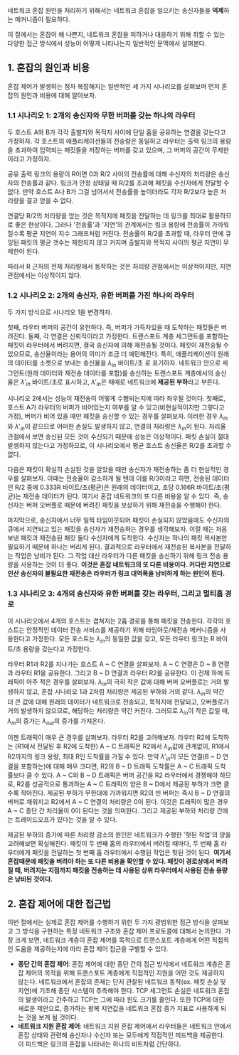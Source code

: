네트워크 혼잡 원인을 처리하기 위해서는 네트워크 혼잡을 일으키는 송신자들을 **억제**하는 메커니즘이 필요하다.

이 절에서는 혼잡이 왜 나쁜지, 네트워크 혼잡을 피하거나 대응하기 위해 취할 수 있는 다양한 접근 방식에서 성능이 어떻게 나타나는지 일반적인 문맥에서 살펴본다. 

## 1. 혼잡의 원인과 비용
혼잡 제어가 발생하는 점차 복잡해지는 일반적인 세 가지 시나리오를 살펴보며 먼저 혼잡의 원인과 비용에 대해 알아보자.

### 1.1 시나리오 1: 2개의 송신자와 무한 버퍼를 갖는 하나의 라우터
두 호스트 A와 B가 각각 출발지와 목적지 사이에 단일 홉을 공유하는 연결을 갖는다고 가정하자. 각 호스트의 애플리케이션들의 전송량은 동일하고 라우터는 출력 링크의 용량을 초과하여 입력되는 패킷들을 저장하는 버퍼를 갖고 있으며, 그 버퍼의 공간이 무제한이라고 가정하자. 

공유 출력 링크의 용량이 R이면 0과 R/2 사이의 전송률에 대해 수신자의 처리량은 송신자의 전송률과 같다. 링크가 안정 상태일 때 R/2를 초과해 패킷을 수신자에게 전달할 수 없다. 만약 호스트 A나 B가 그걸 넘어서서 전송률을 높이더라도 각자 R/2보다 높은 처리량을 결코 얻을 수 없다.

연결당 R/2의 처리량을 얻는 것은 목적지에 패킷을 전달하는 데 링크를 최대로 활용하므로 좋은 현상이다. 그러나 '전송률'과 '지연'의 관계에서는 링크 용량에 전송률이 가까워질수록 평균 지연이 지수 그래프처럼 커진다. 전송률이 R/2를 초과할 때, 라우터 안에 큐잉된 패킷의 평균 갯수는 제한되지 않고 커지며 출발지와 목적지 사이의 평균 지연이 무제한이 된다.

따라서 R 근처의 전체 처리량에서 동작하는 것은 처리량 관점에서는 이상적이지만, 지연 관점에서는 이상적이지 않다. 

### 1.2 시나리오 2: 2개의 송신자, 유한 버퍼를 가진 하나의 라우터
두 가지 방식으로 시나리오 1을 변경하자. 

첫째, 라우터 버퍼의 공간이 유한하다. 즉, 버퍼가 가득차있을 때 도착하는 패킷들은 버려진다. 둘째, 각 연결은 신뢰적이라고 가정한다. 트랜스포트 계층 세그먼트를 포함하는 패킷이 라우터에서 버려지면, 결국 송신자에 의해 재전송될 것이다. 패킷이 재전송될 수 있으므로, 송신율이라는 용어의 의미가 조금 더 예민해진다. 특히, 애플리케이션이 원래의 데이터를 소켓으로 보내는 송신율을 $\lambda_{in}$ 바이트/초 로 표기하자. 네트워크 안으로 세그먼트(원래 데이터와 재전송 데이터를 포함)를 송신하는 트랜스포트 계층에서의 송신율은 $\lambda\prime_{in}$ 바이트/초로 표시하고, $\lambda\prime_{in}$은 때때로 네트워크에 **제공된 부하**라고 부른다.

시나리오 2에서는 성능이 재전송이 어떻게 수횅되는지에 따라 좌우될 것이다. 첫째로, 호스트 A가 라우터의 버퍼가 비어있는지 여부를 알 수 있고(비현실적이지만 그렇다고 가정), 버퍼가 비어 있을 때만 패킷을 송신할 수 있는 경우를 살펴보자. 이러한 경우 $\lambda_{in}$와 $\lambda\prime_{in}$이 같으므로 어떠한 손실도 발생하지 않고, 연결의 처리량은 $\lambda_{in}$이 된다. 처리율 관점에서 보면 송신된 모든 것이 수신되기 때문에 성능은 이상적이다. 패킷 손실이 절대 발생하지 않는다고 가정하므로, 이 시나리오에서 평균 호스트 송신율은 R/2를 초과할 수 없다.

다음은 패킷이 확실히 손실된 것을 알았을 때만 송신자가 재전송하는 좀 더 현실적인 경우를 살펴보자. 이때는 전송율이 감소하게 될 텐데 이를 R/3이라고 하면, 전송된 데이터인 R/2 중에 0.333R 바이트/초(평균)은 원래의 데이터이고, 초당 0.166R 바이트/초(평균)는 재전송 데이터가 된다. 여기서 혼잡 네트워크의 또 다른 비용을 알 수 있다. 즉, 송신자는 버퍼 오버플로 때문에 버려진 패킷을 보상하기 위해 재전송을 수행해야 한다.

마지막으로, 송신자에서 너무 일찍 타임아웃되어 패킷이 손실되지 않았음에도 수신자의 큐에서 지연되고 있는 패킷을 송신자가 재전송하는 경우를 생각해보자. 이럴 때는 처음 보낸 패킷과 재전송된 패킷 둘다 수신자에게 도착한다. 수신자는 하나의 패킷 복사본만 필요하기 때문에 하나는 버리게 된다. 결과적으로 라우터에서 재전송된 복사본을 전달하는 작업은 낭비가 된다. 그 작업 대신 라우터가 다른 패킷을 송신하기 위해 링크 전송 용량을 사용하는 것이 더 좋다. **이것은 혼잡 네트워크의 또 다른 비용이다. 커다란 지연으로 인산 송신자의 불필요한 재전송은 라우터가 링크 대역폭을 낭비하게 하는 원인이 된다.** 

### 1.3 시나리오 3: 4개의 송신자와 유한 버퍼를 갖는 라우터, 그리고 멀티홉 경로
이 시나리오에서 4개의 호스트는 겹쳐지는 2홉 경로를 통해 패킷을 전송한다. 각각의 호스트는 안정적인 데이터 전송 서비스를 제공하기 위해 타임아웃/재전송 메커니즘을 사용한다고 가정한다. 모든 호스트는 $\lambda_{in}$의 동일한 값을 갖고, 모든 라우터 링크는 R 바이트/초 용량을 갖는다고 가정한다.

라우터 R1과 R2를 지나가는 호스트 A ~ C 연결을 살펴보자. A ~ C 연결은 D ~ B 연결과 라우터 R1을 공유한다. 그리고 B ~ D 연결과 라우터 R2를 공유한다. 이 전제 하에 트래픽이 아주 적은 경우를 살펴보자. $\lambda_{in}$의 극히 작은 값에 대해 버퍼 오버플로는 거의 발생하지 않고, 혼잡 시나리오 1과 2처럼 처리량은 제공된 부하와 거의 같다. $\lambda_{in}$의 약간 더 큰 값에 대해 원래의 데이터가 네트워크로 전송되고, 목적지에 전달되고, 오버플로가 거의 발생하지 않으므로, 해당하는 처리량은 약간 커진다. 그러므로 $\lambda_{in}$이 작은 값일 때, $\lambda_{in}$의 증가는 $\lambda_{out}$의 증가를 가져온다.

이젠 트래픽이 매우 큰 경우를 살펴보자. 라우터 R2를 고려해보자. 라우터 R2에 도착하는 (R1에서 전달된 후 R2에 도착한) A ~ C 트래픽은 R2에서 $\lambda_{in}$값에 관계없이, R1에서 R2까지의 링크 용량, 최대 R인 도착률을 가질 수 있다. 만약 $\lambda\prime_{in}$이 모든 연결(B ~ D 연결을 포함하는)에 대해 매우 크다면, R2의 B ~ D 트래픽 도착률은 A ~ C 트래픽 도착률보다 클 수 있다. A ~ C와 B ~ D 트래픽은 버퍼 공간을 R2 라우터에서 경쟁해야 하므로, R2를 성공적으로 통과하는 A ~ C 트래픽의 양은 B ~ D에서 제공된 부하가 크면 클수록 작아진다. 제공된 부하가 무한대에 가까워지면 R2의 빈 버퍼는 즉시 B ~ D 연결의 버퍼로 채워지고 R2에서 A ~ C 연결의 처리량은 0이 된다. 이것은 트래픽이 많은 경우 A ~ C 종단 간 처리율이 0이 된다는 것을 의미한다. 그리고 제공된 부하와 처리량 간에는 트레이드오프가 있다는 것을 알 수 있다.

제공된 부하의 증가에 따른 처리량 감소의 원인은 네트워크가 수행한 '헛된 작업'의 양을 고려해보면 확실해진다. 패킷이 두 번째 홉의 라우터에서 버려질 때마다, 두 번째 홉 라우터에게 패킷을 전달하는 첫 번째 홉 라우터에서 수행된 작업은 헛된 것이 된다. **여기서 혼잡때문에 패킷을 버려야 하는 또 다른 비용을 확인할 수 있다. 패킷이 경로상에서 버려질 때, 버려지는 지점까지 패킷을 전송하는 데 사용된 상위 라우터에서 사용된 전송 용량은 낭비된 것이다.**


## 2. 혼잡 제어에 대한 접근법
이번 절에서는 실제로 혼잡 제어를 수행하기 위한 두 가지 광범위한 접근 방식을 살펴보고 그 방식을 구현하는 특정 네트워크 구조와 혼잡 제어 프로토콜에 대해서 논의한다. 가장 크게 보면, 네트워크 계층이 혼잡 제어를 목적으로 트랜스포트 계층에게 어떤 직접적인 도움을 제공하는지에 따라 혼잡 제어 접근을 구별할 수 있다.

- **종단 간의 혼잡 제어**: 혼잡 제어에 대한 종단 간의 접근 방식에서 네트워크 계층은 혼잡 제어의 목적을 위해 트랜스포트 계층에게 직접적인 지원을 어떤 것도 제공하지 않는다. 네트워크에서 혼잡의 존재는 단지 관찰된 네트워크 동작(ex. 패킷 손실 및 지연)에 기초해 종단 시스템이 추측해야 한다. TCP 세그먼트 손실은 네트워크 혼잡의 발생이라고 간주하고 TCP는 그에 따라 윈도 크기를 줄인다. 또한 TCP에 대한 새로운 제안으로, 증가하는 왕복 지연값을 네트워크 혼잡 증가 지표로 사용하게 되는 것을 보게 될 것이다.
- **네트워크 지원 혼잡 제어**: 네트워크 지원 혼잡 제어에서 라우터들은 네트워크 안에서 혼잡 상태와 관련해 송신자나 수신자 또는 모두에게 직접적인 피드백을 제공한다. 이 피드백은 링크의 혼잡을 나타내는 하나의 비트처럼 간단하다.